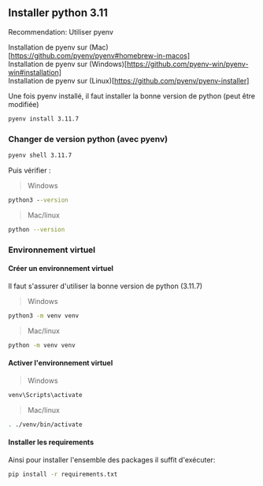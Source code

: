## Installer python 3.11

Recommendation: Utiliser pyenv

Installation de pyenv sur (Mac)[https://github.com/pyenv/pyenv#homebrew-in-macos]  
Installation de pyenv sur (Windows)[https://github.com/pyenv-win/pyenv-win#installation]  
Installation de pyenv sur (Linux)[https://github.com/pyenv/pyenv-installer]

Une fois pyenv installé, il faut installer la bonne version de python (peut être modifiée)

```bash
pyenv install 3.11.7
```

### Changer de version python (avec pyenv)

```bash
pyenv shell 3.11.7
```

Puis vérifier :

> Windows

```cmd
python3 --version
```

> Mac/linux

```bash
python --version
```

### Environnement virtuel

#### Créer un environnement virtuel

Il faut s'assurer d'utiliser la bonne version de python (3.11.7)

> Windows

```cmd
python3 -m venv venv
```

> Mac/linux

```bash
python -m venv venv
```

#### Activer l'environnement virtuel

> Windows

```cmd
venv\Scripts\activate
```

> Mac/linux

```bash
. ./venv/bin/activate
```

#### Installer les requirements

Ainsi pour installer l'ensemble des packages il suffit d'exécuter:

```bash
pip install -r requirements.txt
```
